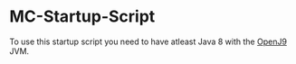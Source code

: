 # MC-Startup-Script
To use this startup script you need to have atleast Java 8 with the [OpenJ9](https://www.eclipse.org/openj9) JVM.
